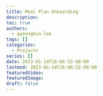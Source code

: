 ```yaml
---
title: Meal Plan Onboarding
description:
toc: true
authors:
  - gyeongmin-lee
tags: []
categories:
  - Projects
series: []
date: 2023-01-14T16:06:52-08:00
lastmod: 2023-01-14T16:06:52-08:00
featuredVideo:
featuredImage:
draft: false
---
```

